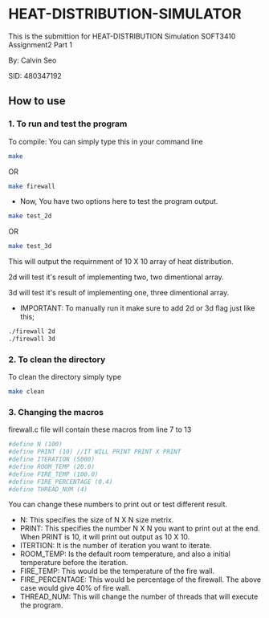 # HEAT-DISTRIBUTION-SIMULATOR

This is the submittion for HEAT-DISTRIBUTION Simulation SOFT3410 Assignment2 Part 1

By: Calvin Seo

SID: 480347192

## How to use

### 1. To run and test the program 

To compile: You can simply type this in your command line
```bash
make
```
OR
```bash
make firewall
```

- Now, You have two options here to test the program output.

```bash
make test_2d
```
OR
```bash
make test_3d
```

This will output the requirnment of 10 X 10 array of heat distribution. 

2d will test it's result of implementing two, two dimentional array.

3d will test it's result of implementing one, three dimentional array. 

- IMPORTANT: To manually run it make sure to add 2d or 3d flag just like this;
```bash
./firewall 2d
./firewall 3d
```

### 2. To clean the directory

To clean the directory simply type
```bash
make clean
```

### 3. Changing the macros

firewall.c file will contain these macros from line 7 to 13

```bash
#define N (100)
#define PRINT (10) //IT WILL PRINT PRINT X PRINT 
#define ITERATION (5000) 
#define ROOM_TEMP (20.0)
#define FIRE_TEMP (100.0)
#define FIRE_PERCENTAGE (0.4)
#define THREAD_NUM (4)
```
You can change these numbers to print out or test different result.

- N: This specifies the size of N X N size metrix. 
- PRINT: This specifies the number N X N you want to print out at the end. When PRINT is 10, it will print out output as 10 X 10. 
- ITERTION: It is the number of iteration you want to iterate.
- ROOM_TEMP: Is the default room temperature, and also a initial temperature before the iteration.
- FIRE_TEMP: This would be the temperature of the fire wall.
- FIRE_PERCENTAGE: This would be percentage of the firewall. The above case would give 40% of fire wall.
- THREAD_NUM: This will change the number of threads that will execute the program.

